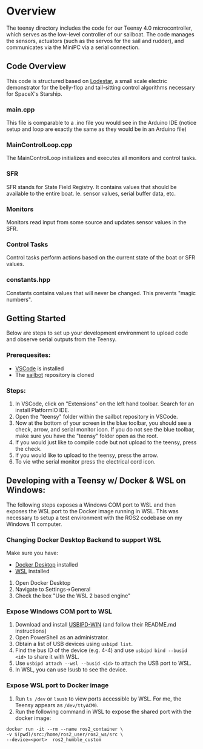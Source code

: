 # Overview

The teensy directory includes the code for our Teensy 4.0 microcontroller, which serves as the low-level controller of our sailboat. The code manages the sensors, actuators (such as the servos for the sail and rudder), and communicates via the
MiniPC via a serial connection.

## Code Overview
This code is structured based on [Lodestar](https://github.com/shihaocao/lodestar), a small scale electric demonstrator for the belly-flop and tail-sitting control algorithms necessary for SpaceX's Starship.

### main.cpp
This file is comparable to a .ino file you would see in the Arduino IDE (notice setup and loop are exactly the same as they would be in an Arduino file)

### MainControlLoop.cpp
The MainControlLoop initializes and executes all monitors and control tasks.

### SFR
SFR stands for State Field Registry. It contains values that should be available 
to the entire boat. Ie. sensor values, serial buffer data, etc.

### Monitors
Monitors read input from some source and updates sensor values in the SFR.

### Control Tasks
Control tasks perform actions based on the current state of the boat or SFR values.

### constants.hpp
Constants contains values that will never be changed. This prevents "magic numbers".

## Getting Started
Below are steps to set up your development environment to upload code and observe serial outputs from the Teensy.
### Prerequesites: 
- [VSCode](https://code.visualstudio.com/download) is installed
- The [sailbot](https://github.com/CUSail-Navigation/sailbot) repository is cloned
### Steps:
1. In VSCode, click on "Extensions" on the left hand toolbar. Search for an install PlatformIO IDE.
2. Open the "teensy" folder within the sailbot repository in VSCode.
3. Now at the bottom of your screen in the blue toolbar, you should see a check, arrow, and serial monitor icon. If you do not see the blue toolbar, make sure you 
have the "teensy" folder open as the root.
4. If you would just like to compile code but not upload to the teensy, press the check.
5. If you would like to upload to the teensy, press the arrow.
6. To vie wthe serial monitor press the electrical cord icon.

## Developing with a Teensy w/ Docker & WSL on Windows:
The following steps exposes a Windows COM port to WSL and then exposes the WSL port to the Docker image running in WSL. This was necessary to setup a test environment with the ROS2 codebase on my Windows 11 computer.
### Changing Docker Desktop Backend to support WSL
Make sure you have:
- [Docker Desktop](https://docs.docker.com/desktop/setup/install/windows-install/) installed
- [WSL](https://learn.microsoft.com/en-us/windows/wsl/install) installed

1. Open Docker Desktop
2. Navigate to Settings->General
3. Check the box "Use the WSL 2 based engine"
### Expose Windows COM port to WSL 
1. Download and install [USBIPD-WIN](https://github.com/dorssel/usbipd-win/) (and follow their README.md instructions)
2. Open PowerShell as an administrator.
3. Obtain a list of USB devices using ```usbipd list```.
4. Find the bus ID of the device (e.g. 4-4) and use ```usbipd bind --busid <id>``` to share it with WSL.
5. Use ```usbipd attach --wsl --busid <id>``` to attach the USB port to WSL.
6. In WSL, you can use lsusb to see the device.

### Expose WSL port to Docker image
1. Run ```ls /dev``` or ```lsusb``` to view ports accessible by WSL. For me, the Teensy appears as ```/dev/ttyACM0```.
2. Run the following command in WSL to expose the shared port with the docker image:
```
docker run -it --rm --name ros2_container \
-v $(pwd)/src:/home/ros2_user/ros2_ws/src \
--device=<port>  ros2_humble_custom 
```





